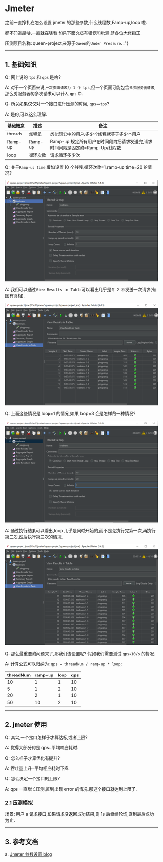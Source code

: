 # Jmeter

之前一直挣扎在怎么设置 jmeter 的那些参数,什么线程数,Ramp-up,loop 啦.

都不知道是啥,一直就在瞎看.如果下面文档有错误和纰漏,请各位大佬指正.

压测项目名称: queen-project,来源于`Queen`的`Under Pressure`. :"}

---

## 1. 基础知识

Q: 网上说的 `tps` 和 `qps` 是啥?

A: 对于一个页面来说,`一次页面请求为 1 个 tps`,但一个页面可能包含`多次服务器请求`,那么对服务器的多次请求可以计入 `qps` 中.

Q: 所以如果仅仅对一个接口进行压测的时候, `qps==tps`?

A: 是的,可以这么理解.

| 基础概念 | 描述     | 备注                                                                           |
| -------- | -------- | ------------------------------------------------------------------------------ |
| threads  | 线程组   | 类似现实中的用户,多少个线程就等于多少个用户                                    |
| Ramp-up  | Ramp-up  | Ramp-up 规定所有用户在时间段内把请求发送完,请求时间间隔是固定的=Ramp-Up/线程数 |
| loop     | 循环次数 | 请求循环多少次                                                                 |

Q: 关于`Ramp-up time`,假如设置 10 个线程,循环次数=1,ramp-up time=20 的情况?

![](imgs/jmeter-thread-setting.png)

A: 我们可以通过`View Results in Table`可以看出几乎是`每 2 秒`发送一次请求(有图有真相).

![](imgs/jmeter-result-table.png)

Q: 上面这些情况是 loop=1 的情况,如果 loop=3 会是怎样的一种情况?

![](imgs/jmeter-loop-setting.png)

A: 通过执行结果可以看出,loop 几乎是同时开始的,而不是先执行完第一次,再执行第二次,然后执行第三次的情况.

![](imgs/jmeter-loop-result.png)

Q: 那么最重要的问题来了,那我们该设置呢? 假如我们需要测试 `qps=10/s` 的情况.

A: 计算公式可以归纳为: `qps = threadNum / ramp-up * loop`;

| threadNum | ramp-up | loop | qps |
| --------- | ------- | ---- | --- |
| 10        | 1       | 1    | 10  |
| 5         | 1       | 2    | 10  |
| 20        | 2       | 1    | 10  |
| 50        | 10      | 2    | 10  |

---

## 2. jmeter 使用

Q: 其实,一个接口怎样子才算达标,或者上限?

A: 觉得大部分的是 qps+平均响应耗时.

Q: 怎么样子才算优化有提升?

A: 吞吐量上升+平均相应耗时下降.

Q: 怎么决定一个接口的上限?

A: qps 一直增长压测,直到出现 error 的情况,那这个接口就达到上限了.

### 2.1 压测模拟

场景: 用户 a 请求接口,如果请求没返回成功结果,则 1s 后继续轮询,直到最后成功为止.

---

## 3. 参考文档

a. [Jmeter 参数设置 blog](https://blog.csdn.net/u013908944/article/details/97383303)

